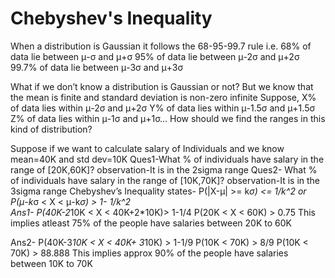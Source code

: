 # Chebyshev's Inequality
When a distribution is Gaussian it follows the 68-95-99.7 rule i.e.
68% of data lie between μ-σ and μ+σ 
95% of data lie between μ-2σ and μ+2σ
99.7% of data lie between μ-3σ and μ+3σ

What if we don’t know a distribution is Gaussian or not?
But we know that the mean is finite and standard deviation is non-zero infinite
Suppose,
X% of data lies within μ-2σ and μ+2σ
Y% of data lies within μ-1.5σ and μ+1.5σ
Z% of data lies within μ-1σ and μ+1σ... How should we find the ranges in this kind of distribution?

Suppose if we want to calculate salary of Individuals and we know mean=40K and std dev=10K
Ques1-What % of individuals have salary in the range of [20K,60K]?
observation-It is in the 2sigma range
Ques2- What % of individuals have salary in the range of [10K,70K]?
observation-It is in the 3sigma range
Chebyshev’s Inequality states-
P(|X-μ| >= k*σ) <= 1/k^2
or
P(μ-k*σ < X < μ-k*σ) > 1- 1/k^2     
Ans1- 
P(40K-2*10K < X < 40K+2*10K)> 1-1/4
P(20K < X < 60K) > 0.75
This implies atleast 75% of the people have salaries between 20K to 60K

Ans2-
P(40K-3*10K < X < 40K+ 3*10K) > 1-1/9
P(10K < 70K) > 8/9
P(10K < 70K) > 88.888
This implies approx 90% of the people have salaries between 10K to 70K
